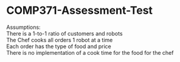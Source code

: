 # COMP371-Assessment-Test
Assumptions: </br>
There is a 1-to-1 ratio of customers and robots </br>
The Chef cooks all orders 1 robot at a time </br>
Each order has the type of food and price </br>
There is no implementation of a cook time for the food for the chef </br>
